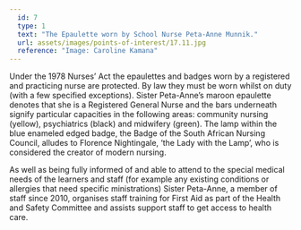 ```yaml
---
  id: 7
  type: 1
  text: "The Epaulette worn by School Nurse Peta-Anne Munnik."
  url: assets/images/points-of-interest/17.11.jpg
  reference: "Image: Caroline Kamana"
---
```

Under the 1978 Nurses’ Act the epaulettes and badges worn by a registered and practicing nurse are protected. By law they must be worn whilst on duty (with a few specified exceptions). Sister Peta-Anne’s maroon epaulette denotes that she is a Registered General Nurse and the bars underneath signify particular capacities in the following areas: community nursing (yellow), psychiatrics (black) and midwifery (green). The lamp within the blue enameled edged badge, the Badge of the South African Nursing Council, alludes to Florence Nightingale, ‘the Lady with the Lamp’, who is considered the creator of modern nursing. 

As well as being fully informed of and able to attend to the special medical needs of the learners and staff (for example any existing conditions or allergies that need specific ministrations) Sister Peta-Anne, a  member of staff since 2010, organises staff training for First Aid as part of the Health and Safety Committee and assists support staff to get access to health care. 

        